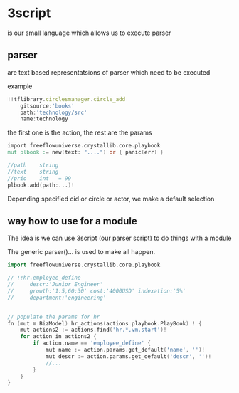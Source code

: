 # 3script

is our small language which allows us to execute parser


## parser

are text based representatsions of parser which need to be executed

example

```js
!!tflibrary.circlesmanager.circle_add 
    gitsource:'books'
    path:'technology/src'
    name:technology
```

the first one is the action, the rest are the params

```v
import freeflowuniverse.crystallib.core.playbook
mut plbook := new(text: "....") or { panic(err) }

//path    string
//text    string
//prio    int   = 99
plbook.add(path:...)!

```


Depending specified cid or circle or actor, we make a default selection

## way how to use for a module

The idea is we can use 3script (our parser script) to do things with a module

The generic parser()... is used to make all happen.


```go
import freeflowuniverse.crystallib.core.playbook

// !!hr.employee_define
//     descr:'Junior Engineer'
//     growth:'1:5,60:30' cost:'4000USD' indexation:'5%'
//     department:'engineering'


// populate the params for hr
fn (mut m BizModel) hr_actions(actions playbook.PlayBook) ! {
	mut actions2 := actions.find('hr.*,vm.start')!
	for action in actions2 {
		if action.name == 'employee_define' {
			mut name := action.params.get_default('name', '')!
			mut descr := action.params.get_default('descr', '')!
            //...
        }
    }
}
```
